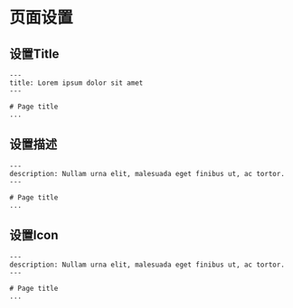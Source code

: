 # 页面设置

## 设置Title

```
---
title: Lorem ipsum dolor sit amet 
---

# Page title
...
```

## 设置描述
```
---
description: Nullam urna elit, malesuada eget finibus ut, ac tortor. 
---

# Page title
...
```

## 设置Icon
```
---
description: Nullam urna elit, malesuada eget finibus ut, ac tortor. 
---

# Page title
...
```
